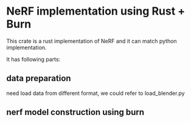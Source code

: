 # NeRF implementation using Rust + Burn

This crate is a rust implementation of NeRF and it can match python implementation. 

It has following parts:

## data preparation

need load data from different format, we could refer to load_blender.py


## nerf model construction using burn




